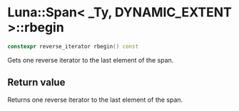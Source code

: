 # Luna::Span< _Ty, DYNAMIC_EXTENT >::rbegin

```c++
constexpr reverse_iterator rbegin() const
```

Gets one reverse iterator to the last element of the span. 



## Return value
Returns one reverse iterator to the last element of the span. 

